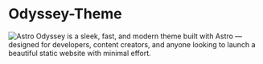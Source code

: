 # Odyssey-Theme
![Astro](https://img.shields.io/badge/Built%20with-Astro-302D41?logo=astro&logoColor=FDFDFD)
Odyssey is a sleek, fast, and modern theme built with Astro — designed for developers, content creators, and anyone looking to launch a beautiful static website with minimal effort.
